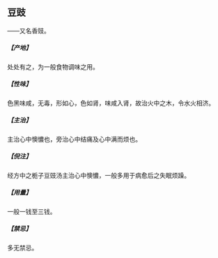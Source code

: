 ## 豆豉

——又名香豉。
##### 【产地】
处处有之，为一般食物调味之用。
##### 【性味】
色黑味咸，无毒，形如心，色如肾，味咸入肾，故治火中之木，令水火相济。
##### 【主治】
主治心中懊憹也，旁治心中结痛及心中满而烦也。
##### 【倪注】
经方中之栀子豆豉汤主治心中懊憹，一般多用于病愈后之失眠烦躁。
##### 【用量】
一般一钱至三钱。
##### 【禁忌】
多无禁忌。